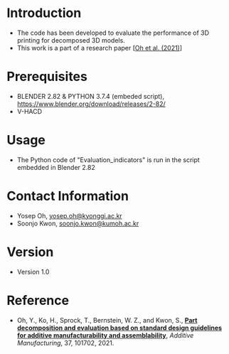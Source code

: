 # Introduction
* The code has been developed to evaluate the performance of 3D printing for decomposed 3D models. 
* This work is a part of a research paper [[Oh et al. (2021)](https://doi.org/10.1016/j.addma.2020.101702)]




# Prerequisites
* BLENDER 2.82 & PYTHON 3.7.4 (embeded script), https://www.blender.org/download/releases/2-82/
* V-HACD

# Usage
* The Python code of "Evaluation_indicators" is run in the script embedded in Blender 2.82

# Contact Information
* Yosep Oh, yosep.oh@kyonggi.ac.kr
* Soonjo Kwon, soonjo.kwon@kumoh.ac.kr

# Version
* Version 1.0

# Reference
- Oh, Y., Ko, H., Sprock, T., Bernstein, W. Z., and Kwon, S., [**Part decomposition and evaluation based on standard design guidelines for additive manufacturability and assemblability**](https://doi.org/10.1016/j.addma.2020.101702), *Additive Manufacturing*, 37, 101702, 2021.
 
